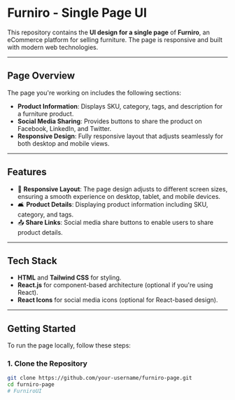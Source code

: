 # Furniro - Single Page UI

This repository contains the **UI design for a single page** of **Furniro**, an eCommerce platform for selling furniture. The page is responsive and built with modern web technologies.

---

## Page Overview

The page you're working on includes the following sections:

- **Product Information**: Displays SKU, category, tags, and description for a furniture product.
- **Social Media Sharing**: Provides buttons to share the product on Facebook, LinkedIn, and Twitter.
- **Responsive Design**: Fully responsive layout that adjusts seamlessly for both desktop and mobile views.

---

## Features

- 📱 **Responsive Layout**: The page design adjusts to different screen sizes, ensuring a smooth experience on desktop, tablet, and mobile devices.
- 🛋️ **Product Details**: Displaying product information including SKU, category, and tags.
- 📤 **Share Links**: Social media share buttons to enable users to share product details.

---

## Tech Stack

- **HTML** and **Tailwind CSS** for styling.
- **React.js** for component-based architecture (optional if you're using React).
- **React Icons** for social media icons (optional for React-based design).

---

## Getting Started

To run the page locally, follow these steps:

### 1. Clone the Repository

```bash
git clone https://github.com/your-username/furniro-page.git
cd furniro-page
#   F u r n i r o U I  
 